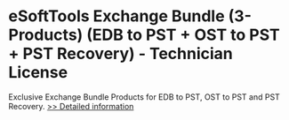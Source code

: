 # eSoftTools Exchange Bundle (3-Products) (EDB to PST + OST to PST + PST Recovery) - Technician License
Exclusive Exchange Bundle Products for EDB to PST, OST to PST and PST Recovery.
[>> Detailed information](https://secure.shareit.com/shareit/product.html?productid=300877639&affiliateid=200057808)